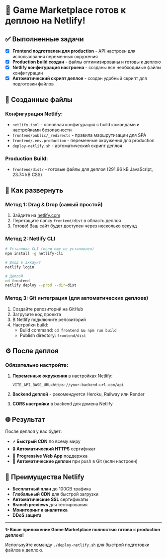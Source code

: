 # 🎉 Game Marketplace готов к деплою на Netlify!

## ✅ Выполненные задачи

- [x] **Frontend подготовлен для production** - API настроен для использования переменных окружения
- [x] **Production build создан** - файлы оптимизированы и готовы к деплою
- [x] **Netlify конфигурация настроена** - созданы все необходимые файлы конфигурации
- [x] **Автоматический скрипт деплоя** - создан удобный скрипт для подготовки файлов

## 📁 Созданные файлы

### Конфигурация Netlify:
- `netlify.toml` - основная конфигурация с build командами и настройками безопасности
- `frontend/public/_redirects` - правила маршрутизации для SPA
- `frontend/.env.production` - переменные окружения для production
- `deploy-netlify.sh` - автоматический скрипт деплоя

### Production Build:
- `frontend/dist/` - готовые файлы для деплоя (291.96 kB JavaScript, 23.74 kB CSS)

## 🚀 Как развернуть

### Метод 1: Drag & Drop (самый простой)
1. Зайдите на [netlify.com](https://netlify.com)
2. Перетащите папку `frontend/dist` в область деплоя
3. Готово! Ваш сайт будет доступен через несколько секунд

### Метод 2: Netlify CLI
```bash
# Установка CLI (если еще не установлен)
npm install -g netlify-cli

# Вход в аккаунт
netlify login

# Деплой
cd frontend
netlify deploy --prod --dir=dist
```

### Метод 3: Git интеграция (для автоматических деплоев)
1. Создайте репозиторий на GitHub
2. Загрузите код проекта
3. В Netlify подключите репозиторий
4. Настройки build:
   - Build command: `cd frontend && npm run build`
   - Publish directory: `frontend/dist`

## ⚙️ После деплоя

### Обязательно настройте:
1. **Переменные окружения** в настройках Netlify:
   ```
   VITE_API_BASE_URL=https://your-backend-url.com/api
   ```

2. **Backend деплой** - рекомендуется Heroku, Railway или Render

3. **CORS настройки** в backend для домена Netlify

## 🌐 Результат

После деплоя у вас будет:
- ⚡ **Быстрый CDN** по всему миру
- 🔒 **Автоматический HTTPS** сертификат  
- 📱 **Progressive Web App** поддержка
- 🔄 **Автоматические деплои** при push в Git (если настроен)

## 🎯 Преимущества Netlify

- **Бесплатный план** до 100GB трафика
- **Глобальный CDN** для быстрой загрузки
- **Автоматические SSL** сертификаты
- **Branch previews** для тестирования
- **Мониторинг и аналитика**
- **DDoS защита**

---

**✨ Ваше приложение Game Marketplace полностью готово к production деплою!**

Используйте команду `./deploy-netlify.sh` для быстрой подготовки файлов к деплою.